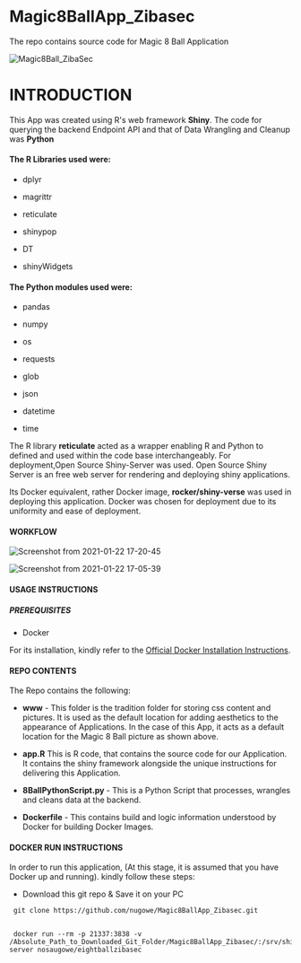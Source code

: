 # Magic8BallApp_Zibasec
The repo contains source code for  Magic 8 Ball Application 

![Magic8Ball_ZibaSec](https://user-images.githubusercontent.com/25004712/105557540-1deeaa00-5cd2-11eb-9d69-8b226c9a762f.gif)

# INTRODUCTION

This App was created using R's web framework **Shiny**. The code for querying the backend Endpoint API and that of Data Wrangling and Cleanup was **Python**

#### The R Libraries used were:

- dplyr

- magrittr

- reticulate

- shinypop

- DT

- shinyWidgets

#### The Python modules used were:

- pandas

- numpy

- os

- requests

- glob

- json

- datetime

- time

The R library **reticulate** acted as a wrapper enabling R and Python to defined and used within the code base interchangeably. For deployment,Open Source Shiny-Server was used. Open Source Shiny Server is an free web server for rendering and deploying shiny applications. 

Its Docker equivalent, rather Docker image, **rocker/shiny-verse** was used in deploying this application. Docker was chosen for deployment due to its uniformity and ease of deployment.


#### WORKFLOW

![Screenshot from 2021-01-22 17-20-45](https://user-images.githubusercontent.com/25004712/105559272-53959200-5cd6-11eb-9c3b-21f5743b2553.png)


![Screenshot from 2021-01-22 17-05-39](https://user-images.githubusercontent.com/25004712/105558448-31027980-5cd4-11eb-8fad-cba29adfd1fd.png)

#### USAGE INSTRUCTIONS

##### PREREQUISITES

- Docker

For its installation, kindly refer to the [Official Docker Installation Instructions](https://docs.docker.com/get-docker/).

#### REPO CONTENTS

The Repo contains the following:

- **www** - This folder is the tradition folder for storing css content and pictures. It is used as the default location for adding aesthetics to the appearance of Applications. In the case of this App, it acts as a default location for the Magic 8 Ball picture as shown above.

- **app.R** This is R code, that contains the source code for our Application. It contains the shiny framework alongside the unique instructions for delivering this Application.

- **8BallPythonScript.py** - This is a Python Script that processes, wrangles and cleans data at the backend.

- **Dockerfile** - This contains build and logic information understood by Docker for building Docker Images.

#### DOCKER RUN INSTRUCTIONS

In order to run this application, (At this stage, it is assumed that you have Docker up and running). kindly follow these steps:

- Download this git repo & Save it on your PC

```
 git clone https://github.com/nugowe/Magic8BallApp_Zibasec.git


```
```
 docker run --rm -p 21337:3838 -v /Absolute_Path_to_Downloaded_Git_Folder/Magic8BallApp_Zibasec/:/srv/shiny-server nosaugowe/eightballzibasec

```

